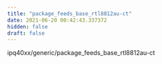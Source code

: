 ```yaml
---
title: "package_feeds_base_rtl8812au-ct"
date: 2021-06-20 00:42:43.337372
hidden: false
draft: false
---
```


ipq40xx/generic/package_feeds_base_rtl8812au-ct

